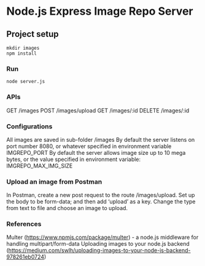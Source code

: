# Node.js Express Image Repo Server

## Project setup
```
mkdir images
npm install
```

### Run
```
node server.js
```

### APIs
GET /images
POST /images/upload
GET /images/:id
DELETE /images/:id

### Configurations
All images are saved in sub-folder /images
By default the server listens on port number 8080, or whatever specified in environment variable IMGREPO_PORT
By default the server allows image size up to 10 mega bytes, or the value specified in environment variable: IMGREPO_MAX_IMG_SIZE

###  Upload an image from Postman
In Postman, create a new post request to the route /images/upload. Set up the body to be form-data; and then add ‘upload’ as a key. Change the type from text to file and choose an image to upload.

### References
Multer (https://www.npmjs.com/package/multer) - a node.js middleware for handling multipart/form-data
Uploading images to your node.js backend (https://medium.com/swlh/uploading-images-to-your-node-js-backend-978261eb0724)
